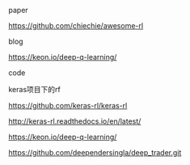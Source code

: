 paper


https://github.com/chiechie/awesome-rl


blog

https://keon.io/deep-q-learning/



code

keras项目下的rf

https://github.com/keras-rl/keras-rl

http://keras-rl.readthedocs.io/en/latest/

https://keon.io/deep-q-learning/

https://github.com/deependersingla/deep_trader.git

